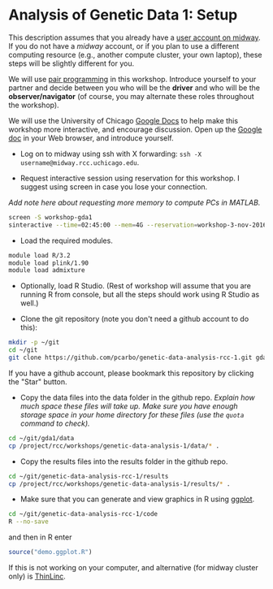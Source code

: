 # Analysis of Genetic Data 1: Setup

This description assumes that you already have a
[user account on midway](http://rcc.uchicago.edu/getting-started/request-account). If
you do not have a *midway* account, or if you plan to use a different
computing resource (e.g., another compute cluster, your own laptop),
these steps will be slightly different for you.

We will use
[pair programming](http://dx.doi.org/10.1145/2492007.2492020) in this
workshop. Introduce yourself to your partner and decide between you
who will be the **driver** and who will be the **observer/navigator**
(of course, you may alternate these roles throughout the workshop).

We will use the University of Chicago
[Google Docs](http://gdocs.uchicago.edu) to help make this workshop
more interactive, and encourage discussion. Open up the
[Google doc](http://tinyurl.com/h8y6p9p) in your Web browser, and
introduce yourself.

+ Log on to midway using ssh with X forwarding:
  `ssh -X username@midway.rcc.uchicago.edu`.

+ Request interactive session using reservation for this workshop. I
  suggest using screen in case you lose your connection.

*Add note here about requesting more memory to compute PCs in MATLAB.*

```bash
screen -S workshop-gda1
sinteractive --time=02:45:00 --mem=4G --reservation=workshop-3-nov-2016
```

+ Load the required modules.
  
```bash
module load R/3.2
module load plink/1.90
module load admixture
```
  
+ Optionally, load R Studio. (Rest of workshop will assume that you
  are running R from console, but all the steps should work using R
  Studio as well.)

+ Clone the git repository (note you don't need a github account to do
this):

```bash
mkdir -p ~/git
cd ~/git
git clone https://github.com/pcarbo/genetic-data-analysis-rcc-1.git gda1
```

If you have a github account, please bookmark this repository by
clicking the "Star" button.

+ Copy the data files into the data folder in the github
repo. *Explain how much space these files will take up. Make sure you
have enough storage space in your home directory for these files (use
the `quota` command to check).*

```bash
cd ~/git/gda1/data
cp /project/rcc/workshops/genetic-data-analysis-1/data/* .
```

+ Copy the results files into the results folder in the github repo.

```bash
cd ~/git/genetic-data-analysis-rcc-1/results
cp /project/rcc/workshops/genetic-data-analysis-1/results/* .
```

+ Make sure that you can generate and view graphics in R using
[ggplot](http://ggplot2.org). 

```bash
cd ~/git/genetic-data-analysis-rcc-1/code
R --no-save
```

and then in R enter

```R
source("demo.ggplot.R")
```

If this is not working on your computer, and alternative (for midway
cluster only) is [ThinLinc](add-url-here).

